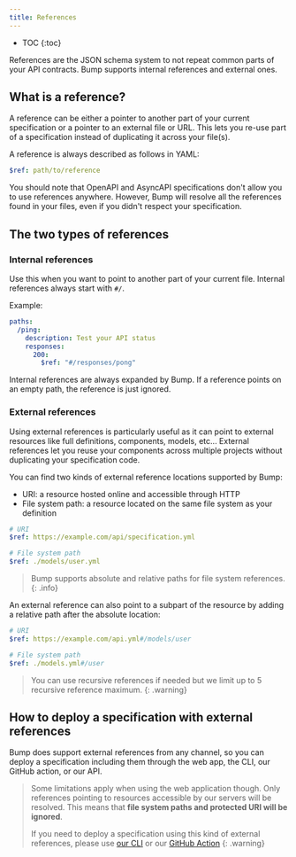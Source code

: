 ```yaml
---
title: References
---
```


- TOC
{:toc}

References are the JSON schema system to not repeat common parts of your API contracts. Bump supports internal references and external ones.

## What is a reference?

A reference can be either a pointer to another part of your current specification or a pointer to an external file or URL. This lets you re-use part of a specification instead of duplicating it across your file(s).

A reference is always described as follows in YAML:

```yaml
$ref: path/to/reference
```

You should note that OpenAPI and AsyncAPI specifications don't allow you to use references anywhere. However, Bump will resolve all the references found in your files, even if you didn't respect your specification.

## The two types of references

### Internal references

Use this when you want to point to another part of your current file. Internal references always start with `#/`.

Example:

```yaml
paths:
  /ping:
    description: Test your API status
    responses:
      200:
        $ref: "#/responses/pong"
```

Internal references are always expanded by Bump. If a reference points on an empty path, the reference is just ignored.

### External references

Using external references is particularly useful as it can point to external resources like full definitions, components, models, etc... External references let you reuse your components across multiple projects without duplicating your specification code.

You can find two kinds of external reference locations supported by Bump:

- URI: a resource hosted online and accessible through HTTP
- File system path: a resource located on the same file system as your definition

```yaml
# URI
$ref: https://example.com/api/specification.yml

# File system path
$ref: ./models/user.yml
```

> Bump supports absolute and relative paths for file system references.
{: .info}

An external reference can also point to a subpart of the resource by adding a relative path after the absolute location:

```yaml
# URI
$ref: https://example.com/api.yml#/models/user

# File system path
$ref: ./models.yml#/user
```

> You can use recursive references if needed but we limit up to 5 recursive reference maximum.
{: .warning}

## How to deploy a specification with external references

Bump does support external references from any channel, so you can deploy a specification including them through the web app, the CLI, our GitHub action, or our API.

> Some limitations apply when using the web application though. Only references pointing to resources accessible by our servers will be resolved. This means that **file system paths and protected URI will be ignored**.
> 
> If you need to deploy a specification using this kind of external references, please use [our CLI](/help/continuous-integration/cli) or our [GitHub Action](/help/continuous-integration/github-actions)
{: .warning}

